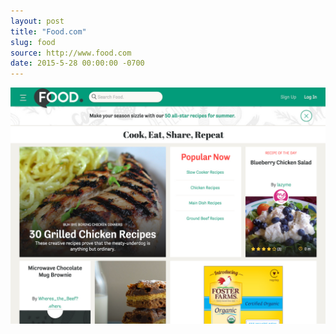 ```yaml
---
layout: post
title: "Food.com"
slug: food
source: http://www.food.com
date: 2015-5-28 00:00:00 -0700
---
```


<img src="/assets/img/screenshots/food.jpg">
